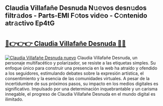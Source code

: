 ## Claudia Villafañe Desnuda N𝚞𝚎vos desn𝚞dos filtr𝚊dos - Parts-EMl F𝚘tos vid𝚎o - C𝚘ntenido atr𝚊ctivo Ep4tG

# <h2><a href="http://mb4db0.tromn.icu/?c=Claudia+Villafa%c3%b1e+Desnuda">🔗👉👉👉 Claudia Villafañe Desnuda 🔗🔗</a></h2>

[![Claudia Villafañe Desnuda nuevo](https://i.imgur.com/pEAQMta.gif)](http://mb4db0.tromn.icu/?c=Claudia+Villafa%c3%b1e+Desnuda)
Claudia Villafañe Desnuda, un personaje multifacético y polarizador, se resiste a las etiquetas simples. Su enfoque único para construir una presencia en la web ha atraído y ofendido a los seguidores, estimulando debates sobre la expresión artística, el consentimiento y la esencia de las comunidades virtuales. A pesar de la incertidumbre de sus próximos pasos, su impacto en los medios digitales es significativo. Impulsado por una determinación inquebrantable y un carisma innegable, el progreso de Claudia Villafañe Desnuda en el mundo digital es ilimitado.

